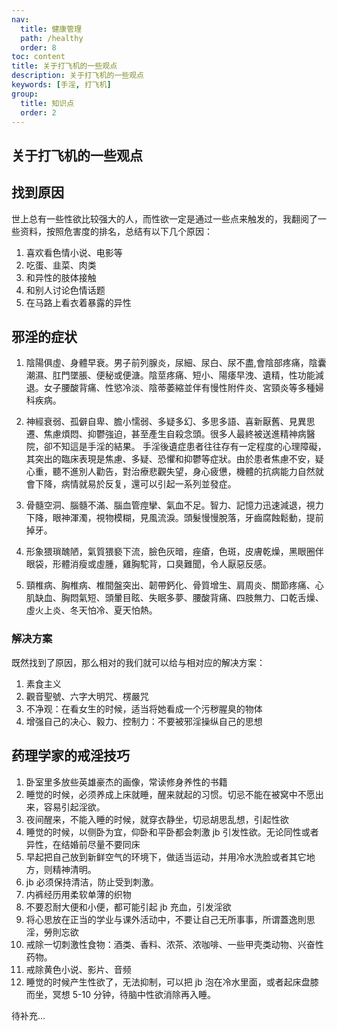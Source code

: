 ```yaml
---
nav:
  title: 健康管理
  path: /healthy
  order: 8
toc: content
title: 关于打飞机的一些观点
description: 关于打飞机的一些观点
keywords: [手淫, 打飞机]
group:
  title: 知识点
  order: 2
---
```


## 关于打飞机的一些观点

## 找到原因

世上总有一些性欲比较强大的人，而性欲一定是通过一些点来触发的，我翻阅了一些资料，按照危害度的排名，总结有以下几个原因：

1. 喜欢看色情小说、电影等
2. 吃蛋、韭菜、肉类
3. 和异性的肢体接触
4. 和别人讨论色情话题
5. 在马路上看衣着暴露的异性

## 邪淫的症状

1. 陰陽俱虛、身體早衰。男子前列腺炎，尿細、尿白、尿不盡,會陰部疼痛，陰囊潮濕、肛門墜脹、便秘或便溏。陰莖疼痛、短小、陽痿早洩、遺精，性功能減退。女子腰酸背痛、性慾冷淡、陰蒂萎縮並伴有慢性附件炎、宮頸炎等多種婦科疾病。

2. 神經衰弱、孤僻自卑、膽小懦弱、多疑多幻、多思多語、喜新厭舊、見異思遷、焦慮煩悶、抑鬱強迫，甚至產生自殺念頭。很多人最終被送進精神病醫院，卻不知這是手淫的結果。
   手淫後遺症患者往往存有一定程度的心理障礙，其突出的臨床表現是焦慮、多疑、恐懼和抑鬱等症狀。由於患者焦慮不安，疑心重，聽不進別人勸告，對治療悲觀失望，身心疲憊，機體的抗病能力自然就會下降，病情就易於反复，還可以引起一系列並發症。

3. 骨髓空洞、腦髓不滿、腦血管痙攣、氣血不足。智力、記憶力迅速減退，視力下降，眼神渾濁，視物模糊，見風流淚。頭髮慢慢脫落，牙齒腐蝕鬆動，提前掉牙。

4. 形象猥瑣醜陋，氣質猥褻下流，臉色灰暗，痤瘡，色斑，皮膚乾燥，黑眼圈伴眼袋，形體消瘦或虛腫，雞胸駝背，口臭難聞，令人厭惡反感。

5. 頸椎病、胸椎病、椎間盤突出、韌帶鈣化、骨質增生、肩周炎、關節疼痛、心肌缺血、胸悶氣短、頭暈目眩、失眠多夢、腰酸背痛、四肢無力、口乾舌燥、虛火上炎、冬天怕冷、夏天怕熱。

### 解决方案

既然找到了原因，那么相对的我们就可以给与相对应的解决方案：

1. 素食主义
2. 觀音聖號、六字大明咒、楞嚴咒
3. 不净观：在看女生的时候，适当将她看成一个污秽腥臭的物体
4. 增强自己的决心、毅力、控制力：不要被邪淫操纵自己的思想

## 药理学家的戒淫技巧

1. 卧室里多放些英雄豪杰的画像，常读修身养性的书籍
2. 睡觉的时候，必须养成上床就睡，醒来就起的习惯。切忌不能在被窝中不愿出来，容易引起淫欲。
3. 夜间醒来，不能入睡的时候，就穿衣静坐，切忌胡思乱想，引起性欲
4. 睡觉的时候，以侧卧为宜，仰卧和平卧都会刺激 jb 引发性欲。无论同性或者异性，在结婚前尽量不要同床
5. 早起把自己放到新鲜空气的环境下，做适当运动，并用冷水洗脸或者其它地方，则精神清明。
6. jb 必须保持清洁，防止受到刺激。
7. 内裤经历用柔软单薄的织物
8. 不要忍耐大便和小便，都可能引起 jb 充血，引发淫欲
9. 将心思放在正当的学业与课外活动中，不要让自己无所事事，所谓蓋逸則思淫，勞則忘欲
10. 戒除一切刺激性食物：酒类、香料、浓茶、浓咖啡、一些甲壳类动物、兴奋性药物。
11. 戒除黄色小说、影片、音频
12. 睡觉的时候产生性欲了，无法抑制，可以把 jb 泡在冷水里面，或者起床盘膝而坐，冥想 5-10 分钟，待脑中性欲消除再入睡。

待补充...
